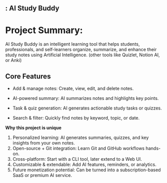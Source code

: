 ## : AI Study Buddy
# Project Summary: 
AI Study Buddy is an intelligent learning tool that helps students, professionals, and self-learners organize, summarize, and enhance their study notes using Artificial Intelligence.
(other tools like Quizlet, Notion AI, or Anki)

## Core Features

- Add & manage notes: Create, view, edit, and delete notes.

- AI-powered summary: AI summarizes notes and highlights key points.

- Task & quiz generation: AI generates actionable study tasks or quizzes.

- Search & filter: Quickly find notes by keyword, topic, or date.


**Why this project is unique**

1.  Personalized learning: AI generates summaries, quizzes, and key insights from your own notes.
2.  Open-source + Git integration: Learn Git and GitHub workflows hands-on.
3.  Cross-platform: Start with a CLI tool, later extend to a Web UI.
4.  Customizable & extendable: Add AI features, reminders, or analytics.
5.  Future monetization potential: Can be turned into a subscription-based SaaS or premium AI service.

